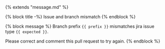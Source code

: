 {% extends "message.md" %}

{% block title -%}
Issue and branch mismatch
{% endblock %}

{% block message %}
Branch prefix `{{ prefix }}` mismatches
jira issue type `{{ expected }}`.

Please correct and comment this pull request to try again.
{% endblock %}
